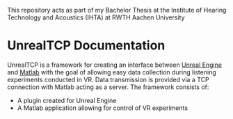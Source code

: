This repository acts as part of my Bachelor Thesis at the Institute of Hearing Technology and Acoustics (IHTA) at RWTH Aachen University
# UnrealTCP Documentation
UnrealTCP is a framework for creating an interface between [Unreal Engine](https://www.unrealengine.com/en-US/) and 
[Matlab](https://de.mathworks.com/products/matlab.html) with the goal of allowing easy data collection during listening experiments conducted in VR.
Data transmission is provided via a TCP connection with Matlab acting as a server. The framework consists of:
- A plugin created for Unreal Engine
- A Matlab application allowing for control of VR experiments
